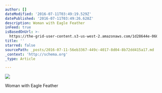 ```yaml
---
author: []
dateModified: '2016-07-11T03:49:19.529Z'
datePublished: '2016-07-11T03:49:26.628Z'
description: Woman with Eagle Feather
inFeed: true
isBasedOnUrl: >-
  https://the-grid-user-content.s3-us-west-2.amazonaws.com/1d28644e-0606-431f-a078-8e75172ce06a.jpg
title: ''
starred: false
sourcePath: _posts/2016-07-11-56eb3367-449c-4017-8d04-8b72dd415a17.md
_context: 'http://schema.org'
_type: Article

---
```

![](https://the-grid-user-content.s3-us-west-2.amazonaws.com/1d28644e-0606-431f-a078-8e75172ce06a.jpg)

Woman with Eagle Feather